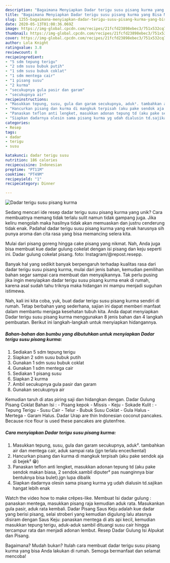 ```yaml
---
description: "Bagaimana Menyiapkan Dadar terigu susu pisang kurma yang Bisa Manjain Lidah"
title: "Bagaimana Menyiapkan Dadar terigu susu pisang kurma yang Bisa Manjain Lidah"
slug: 1255-bagaimana-menyiapkan-dadar-terigu-susu-pisang-kurma-yang-bisa-manjain-lidah
date: 2020-05-13T01:08:36.069Z
image: https://img-global.cpcdn.com/recipes/21fcfd23898ebec3/751x532cq70/dadar-terigu-susu-pisang-kurma-foto-resep-utama.jpg
thumbnail: https://img-global.cpcdn.com/recipes/21fcfd23898ebec3/751x532cq70/dadar-terigu-susu-pisang-kurma-foto-resep-utama.jpg
cover: https://img-global.cpcdn.com/recipes/21fcfd23898ebec3/751x532cq70/dadar-terigu-susu-pisang-kurma-foto-resep-utama.jpg
author: Lola Knight
ratingvalue: 3.8
reviewcount: 8
recipeingredient:
- "5 sdm tepung terigu"
- "2 sdm susu bubuk putih"
- "1 sdm susu bubuk coklat"
- "1 sdm mentega cair"
- "1 pisang susu"
- "2 kurma"
- "secukupnya gula pasir dan garam"
- "secukupnya air"
recipeinstructions:
- "Masukkan tepung, susu, gula dan garam secukupnya, aduk². tambahkan air dan mentega cair, aduk sampai rata (jgn terlalu encer/kental)"
- "Hancurkan pisang dan kurma di mangkuk terpisah (aku pake sendok aja di bejek² 😁)"
- "Panaskan teflon anti lengket, masukkan adonan tepung td (aku pake sendok makan biasa, 2 sendok.sambil diputer² pas nuanginnya biar bentuknya bisa bulet).jgn lupa dibalik"
- "Siapkan dadarnya olesin sama pisang kurma yg udah dialusin td.sajikan hangat lebih enak"
categories:
- Resep
tags:
- dadar
- terigu
- susu

katakunci: dadar terigu susu 
nutrition: 186 calories
recipecuisine: Indonesian
preptime: "PT11M"
cooktime: "PT49M"
recipeyield: "1"
recipecategory: Dinner

---
```



![Dadar terigu susu pisang kurma](https://img-global.cpcdn.com/recipes/21fcfd23898ebec3/751x532cq70/dadar-terigu-susu-pisang-kurma-foto-resep-utama.jpg)

Sedang mencari ide resep dadar terigu susu pisang kurma yang unik? Cara membuatnya memang tidak terlalu sulit namun tidak gampang juga. Jika keliru mengolah maka hasilnya tidak akan memuaskan dan justru cenderung tidak enak. Padahal dadar terigu susu pisang kurma yang enak harusnya sih punya aroma dan cita rasa yang bisa memancing selera kita.

Mulai dari pisang goreng hingga cake pisang yang nikmat. Nah, Anda juga bisa membuat kue dadar gulung cokelat dengan isi pisang dan keju seperti ini. Dadar gulung cokelat pisang. foto: Instagram/@repost.resepp.

Banyak hal yang sedikit banyak berpengaruh terhadap kualitas rasa dari dadar terigu susu pisang kurma, mulai dari jenis bahan, kemudian pemilihan bahan segar sampai cara membuat dan menyajikannya. Tak perlu pusing jika ingin menyiapkan dadar terigu susu pisang kurma enak di rumah, karena asal sudah tahu triknya maka hidangan ini mampu menjadi suguhan istimewa.


Nah, kali ini kita coba, yuk, buat dadar terigu susu pisang kurma sendiri di rumah. Tetap berbahan yang sederhana, sajian ini dapat memberi manfaat dalam membantu menjaga kesehatan tubuh kita. Anda dapat menyiapkan Dadar terigu susu pisang kurma menggunakan 8 jenis bahan dan 4 langkah pembuatan. Berikut ini langkah-langkah untuk menyiapkan hidangannya.

<!--inarticleads1-->

##### Bahan-bahan dan bumbu yang dibutuhkan untuk menyiapkan Dadar terigu susu pisang kurma:

1. Sediakan 5 sdm tepung terigu
1. Siapkan 2 sdm susu bubuk putih
1. Gunakan 1 sdm susu bubuk coklat
1. Gunakan 1 sdm mentega cair
1. Sediakan 1 pisang susu
1. Siapkan 2 kurma
1. Ambil secukupnya gula pasir dan garam
1. Gunakan secukupnya air


Kemudian taruh di atas piring saji dan hidangkan dengan. Dadar Gulung Pisang Coklat Bahan Isi : - Pisang kepok - Missis - Keju - Sokade Kulit : - Tepung Terigu - Susu Cair - Telur - Bubuk Susu Coklat - Gula Halus - Mertega - Garam Halus. Dadar Urap are thin Indonesian coconut pancakes. Because rice flour is used these pancakes are glutenfree. 

<!--inarticleads2-->

##### Cara menyiapkan Dadar terigu susu pisang kurma:

1. Masukkan tepung, susu, gula dan garam secukupnya, aduk². tambahkan air dan mentega cair, aduk sampai rata (jgn terlalu encer/kental)
1. Hancurkan pisang dan kurma di mangkuk terpisah (aku pake sendok aja di bejek² 😁)
1. Panaskan teflon anti lengket, masukkan adonan tepung td (aku pake sendok makan biasa, 2 sendok.sambil diputer² pas nuanginnya biar bentuknya bisa bulet).jgn lupa dibalik
1. Siapkan dadarnya olesin sama pisang kurma yg udah dialusin td.sajikan hangat lebih enak


Watch the video how to make crêpes-like. Membuat Isi dadar gulung : panaskan mentega, masukkan pisang raja kemudian aduk rata. Masukankan gula pasir, aduk rata kembali. Dadar Pisang Saus Keju adalah kue dadar yang berisi pisang, selai stroberi yang kemudian digulung lalu atasnya disiram dengan Saus Keju: panaskan mentega di ats api kecil, kemudian masukkan tepung terigu, aduk-aduk sambil dituangi susu cair hingga tercampur rata dan menjadi adonan lembut. Resep Dadar Gulung Isi Alpukat dan Pisang. 

Bagaimana? Mudah bukan? Itulah cara membuat dadar terigu susu pisang kurma yang bisa Anda lakukan di rumah. Semoga bermanfaat dan selamat mencoba!
